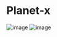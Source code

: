 # Planet-x


![image](https://user-images.githubusercontent.com/73299058/178880467-2c3b2a4b-65ef-4fe1-9931-4102c7438872.png)
![image](https://user-images.githubusercontent.com/73299058/178909004-ff2e6338-ac13-4d51-9f82-ff70c5ad1427.png)
